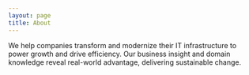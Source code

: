 ```yaml
---
layout: page
title: About
---
```


We help companies transform and modernize their IT infrastructure to  power growth and drive efficiency. Our business insight and domain knowledge reveal real-world advantage, delivering sustainable change.

